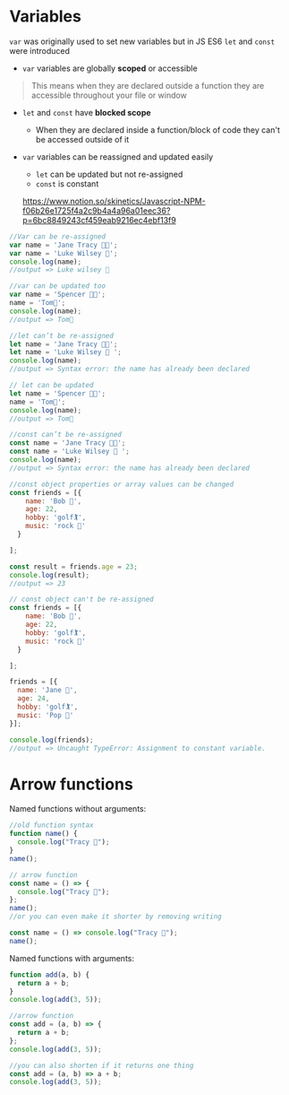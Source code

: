 # Variables

`var` was originally used to set new variables but in JS ES6 `let` and `const` were introduced

- `var` variables are globally **scoped** or accessible

> This means when they are declared outside a function they are accessible throughout your file or window

- `let` and `const` have **blocked scope**
    - When they are declared inside a function/block of code they can't be accessed outside of it
- `var` variables can be reassigned and updated easily
    - `let` can be updated but not re-assigned
    - `const` is constant

    https://www.notion.so/skinetics/Javascript-NPM-f06b26e1725f4a2c9b4a4a96a01eec36?p=6bc8849243cf459eab9216ec4ebf13f9

```jsx
//Var can be re-assigned
var name = 'Jane Tracy 👩‍💻';
var name = 'Luke Wilsey 🎥';
console.log(name);
//output => Luke wilsey 🎥 

//var can be updated too
var name = 'Spencer 👩‍💻';
name = 'Tom🍄';
console.log(name);
//output => Tom🍄

//let can’t be re-assigned
let name = 'Jane Tracy 👩‍💻';
let name = 'Luke Wilsey 🎥 ';
console.log(name);
//output => Syntax error: the name has already been declared

// let can be updated
let name = 'Spencer 👩‍💻';
name = 'Tom🍄';
console.log(name);
//output => Tom🍄

//const can’t be re-assigned
const name = 'Jane Tracy 👩‍💻';
const name = 'Luke Wilsey 🎥 ';
console.log(name);
//output => Syntax error: the name has already been declared

//const object properties or array values can be changed
const friends = [{
    name: 'Bob 🥽',
    age: 22,
    hobby: 'golf🏌',
    music: 'rock 🎸'
  }

];

const result = friends.age = 23;
console.log(result);
//output => 23

// const object can't be re-assigned 
const friends = [{
    name: 'Bob 🥽',
    age: 22,
    hobby: 'golf🏌',
    music: 'rock 🎸'
  }

];

friends = [{
  name: 'Jane 🥽',
  age: 24,
  hobby: 'golf🏌',
  music: 'Pop 🎸'
}];

console.log(friends);
//output => Uncaught TypeError: Assignment to constant variable.
```

# Arrow functions

Named functions without arguments:

```jsx
//old function syntax 
function name() {
  console.log("Tracy 🚠");
}
name();

// arrow function
const name = () => {
  console.log("Tracy 🚠");
};
name();
//or you can even make it shorter by removing writing

const name = () => console.log("Tracy 🚠");
name();
```

Named functions with arguments:

```jsx
function add(a, b) {
  return a + b;
}
console.log(add(3, 5));

//arrow function
const add = (a, b) => {
  return a + b;
};
console.log(add(3, 5));

//you can also shorten if it returns one thing
const add = (a, b) => a + b;
console.log(add(3, 5));
```